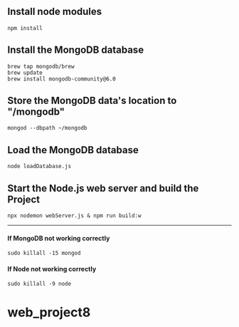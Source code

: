 ## Install node modules
``npm install``

## Install the MongoDB database
``brew tap mongodb/brew``\
``brew update``\
``brew install mongodb-community@6.0``

## Store the MongoDB data's location to "<whoami>/mongodb"
``mongod --dbpath ~/mongodb``

## Load the MongoDB database
``node loadDatabase.js``

## Start the Node.js web server and build the Project
``npx nodemon webServer.js & npm run build:w``

---
#### If MongoDB not working correctly
``sudo killall -15 mongod``
#### If Node not working correctly
``sudo killall -9 node``
# web_project8
